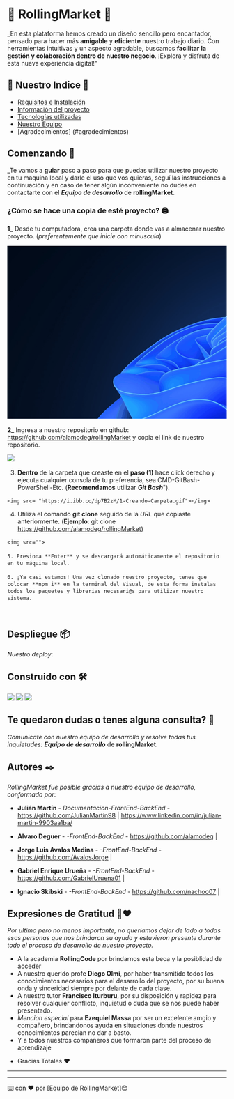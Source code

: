 # 🛒 RollingMarket 🛒 <!-- <a name="informacion"></a> -->

_En esta plataforma hemos creado un diseño sencillo pero encantador, pensado para hacer más **amigable** y **eficiente** nuestro trabajo diario. Con herramientas intuitivas y un aspecto agradable, buscamos **facilitar la gestión y colaboración dentro de nuestro negocio**. ¡Explora y disfruta de esta nueva experiencia digital!"


## 📃 Nuestro Indice 📃
* [Requisitos e Instalación](#requisitos-instalacion)
* [Información del proyecto](#informacion)
* [Tecnologías utilizadas](#tecnologias)
* [Nuestro Equipo](#integrantes)
* [Agradecimientos] (#agradecimientos)



## Comenzando 🚀 <a name="requisitos-instalacion"></a>

_Te vamos a **guiar** paso a paso para que puedas utilizar nuestro proyecto en tu maquina local y darle el uso que vos quieras, seguí las instrucciones a continuación y en caso de tener algún inconveniente no dudes en contactarte con el <a name="integrantes">**_Equipo de desarrollo_**</a> de **rollingMarket**.


### ¿Cómo se hace una copia de esté proyecto? 🖨️ <a name="requisitos-instalacion"></a>

**1_** Desde tu computadora, crea una carpeta donde vas a almacenar nuestro proyecto. (_preferentemente que inicie con minuscula_)

<img src= "https://github.com/alamodeg/rollingMarket/blob/dev/src/assets/img/gifREADME/1CreandoCarpeta.gif"></img>

**2_** Ingresa a nuestro repositorio en github: https://github.com/alamodeg/rollingMarket y copia el link de nuestro repositorio.
  
<img src= "https://i.ibb.co/dp7B2zM/1-Creando-Carpeta.gif"></img>


  
3. **Dentro** de la carpeta que creaste en el **paso (1)** hace click derecho y ejecuta cualquier consola de tu preferencia, sea CMD-GitBash-PowerShell-Etc. (**Recomendamos** utilizar **_Git Bash_**").
  
  ```
<img src= "https://i.ibb.co/dp7B2zM/1-Creando-Carpeta.gif"></img>
  ```

  4. Utiliza el comando **git clone** seguido de la _URL_ que copiaste anteriormente. (__Ejemplo__: git clone https://github.com/alamodeg/rollingMarket)

  ```
<img src="">

  5. Presiona **Enter** y se descargará automáticamente el repositorio en tu máquina local.
  
  6. ¡Ya casi estamos! Una vez clonado nuestro proyecto, tenes que colocar **npm i** en la terminal del Visual, de esta forma instalas todos los paquetes y librerias necesari@s para utilizar nuestro sistema.
  
  ```
<img src="">


## Despliegue 📦  <a name="informacion"></a>

_Nuestro deploy_:
<!-- insetar link del deploy -->

## Construido con 🛠️  <a name="tecnologias"></a>


<!-- * [HTML](http://www.dropwizard.io/1.0.2/docs/) - El framework web usado
* [CSS](https://maven.apache.org/) - Manejador de dependencias
* [REACT](https://es.react.dev/) - Usado para generar RSS -->


<img src="https://img.shields.io/badge/CSS3-1572B6?style=for-the-badge&logo=css3&logoColor=white">
<img src="https://img.shields.io/badge/Bootstrap-563D7C?style=for-the-badge&logo=bootstrap&logoColor=white">
<img src="https://img.shields.io/badge/JavaScript-323330?style=for-the-badge&logo=javascript&logoColor=F7DF1E">

## Te quedaron dudas o tenes alguna consulta? 📖 <a name="integrantes"></a>

_Comunicate con nuestro equipo de desarrollo y resolve todas tus inquietudes:_  <a name="integrantes">**_Equipo de desarrollo_**</a> de **rollingMarket**.


## Autores ✒️ <a name="integrantes"></a>

_RollingMarket fue posible gracias a nuestro equipo de desarrollo, conformado por_:


* **Julián Martín** - *Documentacion-FrontEnd-BackEnd* - https://github.com/JulianMartin98 | https://www.linkedin.com/in/julian-martin-9903aa1ba/

* **Alvaro Deguer** - *-FrontEnd-BackEnd* - https://github.com/alamodeg | 

* **Jorge Luis Avalos Medina** - *-FrontEnd-BackEnd* - https://github.com/AvalosJorge | 

* **Gabriel Enrique Urueña** - *-FrontEnd-BackEnd* - https://github.com/GabrielUruena01 | 

* **Ignacio Skibski** - *-FrontEnd-BackEnd* - https://github.com/nachoo07 | 


## Expresiones de Gratitud 🎁❤️ <a name="agradecimientos"></a>

_Por ultimo pero no menos importante, no queriamos dejar de lado a todas esas personas que nos brindaron su ayuda y estuvieron presente durante todo el proceso de desarrollo de nuestro proyecto._


* A la academia **RollingCode** por brindarnos esta beca y la posiblidad de acceder 
* A nuestro querido profe **Diego Olmi**, por haber transmitido todos los conocimientos necesarios para el desarrollo del proyecto, por su buena onda y sinceridad siempre por delante de cada clase.
* A nuestro tutor **Francisco Iturburu**, por su disposición y rapidez para resolver cualquier conflicto, inquietud o duda que se nos puede haber presentado.
* _Mencion especial_ para **Ezequiel Massa** por ser un excelente amgio y compañero, brindandonos ayuda en situaciones donde nuestros conocimientos parecian no dar a basto.
* Y a todos nuestros compañeros que formaron parte del proceso de aprendizaje

- Gracias Totales ❤️

---
---
⌨️ con ❤️ por [Equipo de RollingMarket]😊
